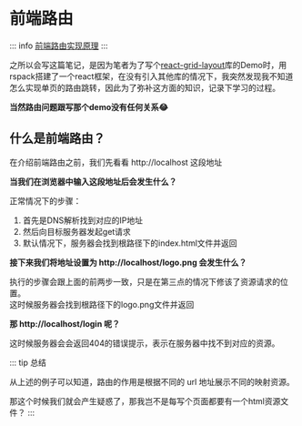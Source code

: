 # 前端路由

::: info
[前端路由实现原理](https://zhuanlan.zhihu.com/p/116023681#:~:text=%E5%89%8D%E7%AB%AF%E8%B7%AF%E7%94%B1%E5%AE%9E%E7%8E%B0%E5%8E%9F%E7%90%86%E5%B0%B1%E6%98%AF,%E5%AE%9E%E7%8E%B0%E6%96%B9%E5%BC%8FHistory%20%E5%92%8Chash%E3%80%82)
:::

之所以会写这篇笔记，是因为笔者为了写个[react-grid-layout](https://github.com/react-grid-layout)库的Demo时，用rspack搭建了一个react框架，在没有引入其他库的情况下，我突然发现我不知道怎么实现单页的路由跳转，因此为了弥补这方面的知识，记录下学习的过程。

**当然路由问题跟写那个demo没有任何关系😂**

## 什么是前端路由？

在介绍前端路由之前，我们先看看 http://localhost 这段地址

**当我们在浏览器中输入这段地址后会发生什么？**

正常情况下的步骤：

1. 首先是DNS解析找到对应的IP地址
2. 然后向目标服务器发起get请求
3. 默认情况下，服务器会找到根路径下的index.html文件并返回

**接下来我们将地址设置为 http://localhost/logo.png 会发生什么？**

执行的步骤会跟上面的前两步一致，只是在第三点的情况下修该了资源请求的位置。  
这时候服务器会找到根路径下的logo.png文件并返回

**那 http://localhost/login 呢？**

这时候服务器会会返回404的错误提示，表示在服务器中找不到对应的资源。

::: tip 总结

从上述的例子可以知道，路由的作用是根据不同的 url 地址展示不同的映射资源。

那这个时候我们就会产生疑惑了，那我岂不是每写个页面都要有一个html资源文件？
:::
